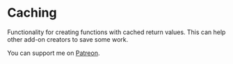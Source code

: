 # Caching

Functionality for creating functions with cached return values. This can help other add-on creators to save some work.

You can support me on [Patreon](https://www.patreon.com/addons_by_sanjo).
